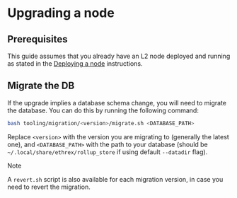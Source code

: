 # Upgrading a node

## Prerequisites

This guide assumes that you already have an L2 node deployed and running as stated in the [Deploying a node](./running.md) instructions.

## Migrate the DB

If the upgrade implies a database schema change, you will need to migrate the database. You can do this by running the following command:

```sh
bash tooling/migration/<version>/migrate.sh <DATABASE_PATH>
```

Replace `<version>` with the version you are migrating to (generally the latest one), and `<DATABASE_PATH>` with the path to your database (should be `~/.local/share/ethrex/rollup_store` if using default `--datadir` flag).

> [!NOTE]
> A `revert.sh` script is also available for each migration version, in case you need to revert the migration.
